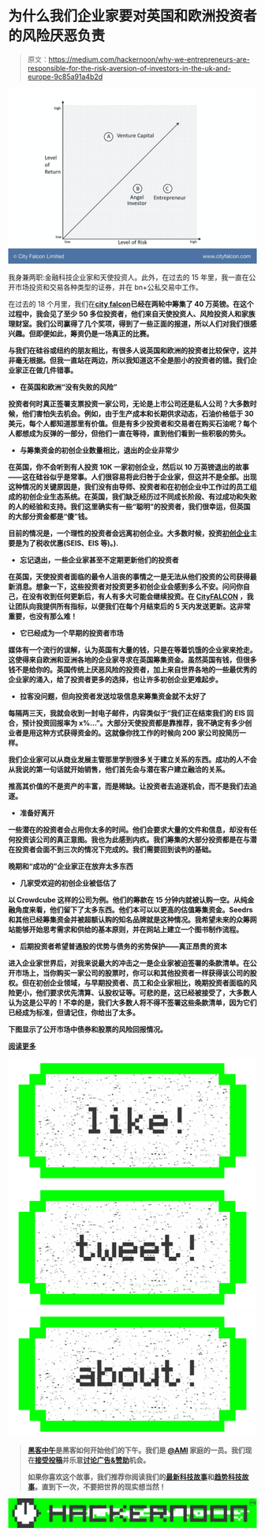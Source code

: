 # 为什么我们企业家要对英国和欧洲投资者的风险厌恶负责

> 原文：<https://medium.com/hackernoon/why-we-entrepreneurs-are-responsible-for-the-risk-aversion-of-investors-in-the-uk-and-europe-9c85a91a4b2d>

![](img/155fd3467221f012238d392ccc602065.png)

我身兼两职:金融科技企业家和天使投资人。此外，在过去的 15 年里，我一直在公开市场投资和交易各种类型的证券，并在 bn+公私交易中工作。

在过去的 18 个月里，我们在[**city falcon**](http://hubs.ly/y0Vg8X0)**已经在两轮中筹集了 40 万英镑。在这个过程中，我会见了至少 50 多位投资者，他们来自天使投资人、风险投资人和家族理财室。我们公司赢得了几个奖项，得到了一些正面的报道，所以人们对我们很感兴趣。但即便如此，筹资仍是一场真正的比赛。**

**与我们在硅谷或纽约的朋友相比，有很多人说英国和欧洲的投资者比较保守，这并非毫无根据。但我一直站在两边，所以我知道这不全是胆小的投资者的错。我们企业家正在做几件错事。**

*   ****在英国和欧洲“没有失败的风险”****

**投资者何时真正签署支票投资一家公司，无论是上市公司还是私人公司？大多数时候，他们害怕失去机会。例如，由于生产成本和长期供求动态，石油价格低于 30 美元，每个人都知道那里有价值。但是有多少投资者和交易者在购买石油呢？每个人都想成为反弹的一部分，但他们一直在等待，直到他们看到一些积极的势头。**

*   ****与筹集资金的初创企业数量相比，退出的企业非常少****

**在英国，你不会听到有人投资 10K 一家初创企业，然后以 10 万英镑退出的故事——这在硅谷似乎是常事。人们很容易将此归咎于企业家，但这并不是全部。出现这种情况的关键原因是，我们没有由导师、投资者和在初创企业中工作过的员工组成的初创企业生态系统。在英国，我们缺乏经历过不同成长阶段、有过成功和失败的人的经验和支持。我们这里确实有一些“聪明”的投资者，我们很幸运，但英国的大部分资金都是“傻”钱。**

**目前的情况是，一个理性的投资者会远离初创企业。大多数时候，投资[初创企业](https://hackernoon.com/tagged/startups)主要是为了税收优惠(SEIS、EIS 等)。).**

*   ****忘记退出，一些企业家甚至不定期更新他们的投资者****

**在英国，天使投资者面临的最令人沮丧的事情之一是无法从他们投资的公司获得最新消息。想象一下，这些投资者对投资更多初创企业会感到多么不安。问问你自己，在没有收到任何更新后，有人有多大可能会继续投资。在 [**CityFALCON**](http://hubs.ly/y0Vg8X0) ，我让团队向我提供所有指标，以便我们在每个月结束后的 5 天内发送更新。这非常重要，也没有那么难！**

*   ****它已经成为一个早期的投资者市场****

**媒体有一个流行的误解，认为英国有大量的钱，只是在等着饥饿的企业家来抢走。这使得来自欧洲和亚洲各地的企业家寻求在英国筹集资金。虽然英国有钱，但很多钱不是给你的。英国传统上厌恶风险的投资者，加上来自世界各地的一些最优秀的企业家的涌入，给了投资者更多的选择，也让许多初创企业更难起步。**

*   ****拉客没问题，但向投资者发送垃圾信息来筹集资金就不太好了****

**每隔两三天，我就会收到一封电子邮件，内容类似于“我们正在结束我们的 EIS 回合，预计投资回报率为 x%…”。大部分天使投资都是靠推荐，我不确定有多少创业者是用这种方式获得资金的。这就像你找工作的时候向 200 家公司投简历一样。**

**我们企业家可以从商业发展主管那里学到很多关于建立关系的东西。成功的人不会从我说的第一句话就开始销售，他们首先会与潜在客户建立融洽的关系。**

**推高其价值的不是资产的丰富，而是稀缺。让投资者去追逐机会，而不是我们去追逐。**

*   ****准备好离开****

**一些潜在的投资者会占用你太多的时间。他们会要求大量的文件和信息，却没有任何投资该公司的真正意图。我也为此感到内疚。我们筹集的大部分投资都是在与潜在投资者会面不到三次的情况下完成的。我们需要回到谈判的基础。**

****晚期和“成功的”企业家正在放弃太多东西****

*   ****几家受欢迎的初创企业被低估了****

**以 Crowdcube 这样的公司为例。他们的筹款在 15 分钟内就被认购一空。从纯金融角度来看，他们留下了太多东西。他们本可以以更高的估值筹集资金。Seedrs 和其他已经筹集资金并被超额认购的知名品牌就是这种情况。我希望未来的众筹网站能够开始思考需求和供给的基本原则，并在网站上建立一个图书制作流程。**

*   ****后期投资者希望普通股的优势与债务的劣势保护——真正昂贵的资本****

**进入企业家世界后，对我来说最大的冲击之一是企业家被迫签署的条款清单。在公开市场上，当你购买一家公司的股票时，你可以和其他投资者一样获得该公司的股权。但在初创企业领域，与早期投资者、员工和企业家相比，晚期投资者面临的风险更小，他们要求优先清算、认股权证等。可悲的是，这已经被接受了，大多数人认为这是公平的！不幸的是，我们大多数人将不得不签署这些条款清单，因为它们已经成为标准，但请记住，你给出了太多。**

**下图显示了公开市场中债券和股票的风险回报情况。**

**[阅读更多 ](http://www.financeforfounders.com/why-we-entrepreneurs-are-responsible-for-the-risk-aversion-of-investors-in-the-uk-and-europe)**

**[![](img/50ef4044ecd4e250b5d50f368b775d38.png)](http://bit.ly/HackernoonFB)****[![](img/979d9a46439d5aebbdcdca574e21dc81.png)](https://goo.gl/k7XYbx)****[![](img/2930ba6bd2c12218fdbbf7e02c8746ff.png)](https://goo.gl/4ofytp)**

> **[黑客中午](http://bit.ly/Hackernoon)是黑客如何开始他们的下午。我们是 [@AMI](http://bit.ly/atAMIatAMI) 家庭的一员。我们现在[接受投稿](http://bit.ly/hackernoonsubmission)并乐意[讨论广告&赞助](mailto:partners@amipublications.com)机会。**
> 
> **如果你喜欢这个故事，我们推荐你阅读我们的[最新科技故事](http://bit.ly/hackernoonlatestt)和[趋势科技故事](https://hackernoon.com/trending)。直到下一次，不要把世界的现实想当然！**

**[![](img/be0ca55ba73a573dce11effb2ee80d56.png)](https://goo.gl/Ahtev1)**